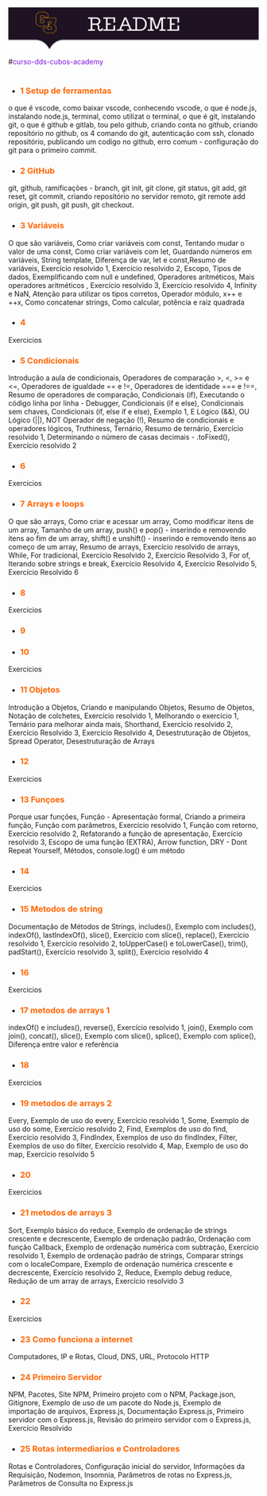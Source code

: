 
![README do curso](baner.png)

#<span style="color:#7F13DE">curso-dds-cubos-academy</span>
<span style="color:#fff">
Arquivos e coisas relacionadas ao curso da cubos academy


- ### <span style="color:#ff6600">1 Setup de ferramentas</span>

o que é vscode, como baixar vscode, conhecendo vscode, o que é node.js, instalando node.js, terminal, como utilizat o terminal, o que é git, instalando git, o que é github e gitlab, tou pelo github, criando conta no github, criando repositório no github, os 4 comando do git, autenticação com ssh, clonado repositório, publicando um codigo no github, erro comum - configuração do git para o primeiro commit.

- ### <span style="color:#ff6600">2 GitHub</span>

git, github, ramificações - branch, git init, git clone, git status, git add, git reset, git commit, criando repositório no servidor remoto, git remote add origin, git push, git push, git checkout.

- ### <span style="color:#ff6600">3 Variáveis</span>

O que são variáveis, Como criar variáveis com const, Tentando mudar o valor de uma const, Como criar variáveis com let, Guardando números em variáveis, String template, Diferença de var, let e const,Resumo de variáveis, Exercício resolvido 1, Exercício resolvido 2, Escopo, Tipos de dados, Exemplificando com null e undefined, Operadores aritméticos, Mais operadores aritméticos
, Exercício resolvido 3, Exercício resolvido 4, Infinity e NaN, Atenção para utilizar os tipos corretos, Operador módulo, x++ e ++x, Como concatenar strings, Como calcular, potência e raiz quadrada

- ### <span style="color:#ff6600">4</span>

Exercicios

- ### <span style="color:#ff6600">5 Condicionais</span>

Introdução a aula de condicionais, Operadores de comparação >, <, >= e <=, Operadores de igualdade == e !=, Operadores de identidade === e !==, Resumo de operadores de comparação, Condicionais (if), Executando o código linha por linha - Debugger, Condicionais (if e else), Condicionais sem chaves, Condicionais (if, else if e else), Exemplo 1, E Lógico (&&), OU Lógico (||), NOT Operador de negação (!), Resumo de condicionais e operadores lógicos, Truthiness, Ternário, Resumo de ternário, Exercício resolvido 1, Determinando o número de casas decimais - .toFixed(), Exercício resolvido 2

- ### <span style="color:#ff6600">6</span>

Exercicios

- ### <span style="color:#ff6600">7 Arrays e loops</span>

O que são arrays, Como criar e acessar um array, Como modificar itens de um array, Tamanho de um array, push() e pop() - inserindo e removendo itens ao fim de um array, shift() e unshift() - inserindo e removendo itens ao começo de um array, Resumo de arrays, Exercício resolvido de arrays, While, For tradicional, Exercício Resolvido 2, Exercício Resolvido 3, For of, Iterando sobre strings e break, Exercício Resolvido 4, Exercício Resolvido 5, Exercício Resolvido 6

- ### <span style="color:#ff6600">8</span>

Exercicios
- ### <span style="color:#ff6600">9</span>

- ### <span style="color:#ff6600">10</span>

Exercicios

- ### <span style="color:#ff6600">11 Objetos</span>
 
Introdução a Objetos, Criando e manipulando Objetos, Resumo de Objetos, Notação de colchetes, Exercício resolvido 1, Melhorando o exercício 1, Ternário para melhorar ainda mais, Shorthand, Exercício resolvido 2, Exercício Resolvido 3, Exercício Resolvido 4, Desestruturação de Objetos, Spread Operator, Desestruturação de Arrays

- ### <span style="color:#ff6600">12</span>

Exercicios

- ### <span style="color:#ff6600">13 Funçoes</span>

Porque usar funções, Função - Apresentação formal, Criando a primeira função, Função com parâmetros, Exercício resolvido 1, Função com retorno, Exercício resolvido 2, Refatorando a função de apresentação, Exercício resolvido 3, Escopo de uma função (EXTRA), Arrow function, DRY - Dont Repeat Yourself, Métodos, console.log() é um método

- ### <span style="color:#ff6600">14</span>

Exercicios

- ### <span style="color:#ff6600">15 Metodos de string</span>

Documentação de Métodos de Strings, includes(), Exemplo com includes(), indexOf(), lastIndexOf(), slice(), Exercício com slice(), replace(), Exercício resolvido 1, Exercício resolvido 2, toUpperCase() e toLowerCase(), trim(), padStart(), Exercício resolvido 3, split(), Exercício resolvido 4

- ### <span style="color:#ff6600">16</span>

Exercicios

- ### <span style="color:#ff6600">17 metodos de arrays 1</span>

indexOf() e includes(), reverse(), Exercício resolvido 1, join(), Exemplo com join(), concat(), slice(), Exemplo com slice(), splice(), Exemplo com splice(), Diferença entre valor e referência

- ### <span style="color:#ff6600">18</span>

Exercicios

- ### <span style="color:#ff6600">19 metodos de arrays 2</span>
Every, Exemplo de uso do every, Exercício resolvido 1, Some, Exemplo de uso do some, Exercício resolvido 2, Find, Exemplos de uso do find, Exercício resolvido 3, FindIndex, Exemplos de uso do findIndex, Filter, Exemplos de uso do filter, Exercício resolvido 4, Map, Exemplo de uso do map, Exercício resolvido 5

- ### <span style="color:#ff6600">20</span>

Exercicios

- ### <span style="color:#ff6600">21 metodos de arrays 3</span>

Sort, Exemplo básico do reduce, Exemplo de ordenação de strings crescente e decrescente, Exemplo de ordenação padrão, Ordenação com função Callback, Exemplo de ordenação numérica com subtração, Exercício resolvido 1, Exemplo de ordenação padrão de strings, Comparar strings com o localeCompare, Exemplo de ordenação numérica crescente e decrescente, Exercício resolvido 2, Reduce, Exemplo debug reduce, Redução de um array de arrays, Exercício resolvido 3

- ### <span style="color:#ff6600">22</span>

Exercicios

- ### <span style="color:#ff6600">23 Como funciona a internet</span>

Computadores, IP e Rotas, Cloud, DNS, URL, Protocolo HTTP

- ### <span style="color:#ff6600">24 Primeiro Servidor</span>
NPM, Pacotes, Site NPM, Primeiro projeto com o NPM, Package.json, Gitignore, Exemplo de uso de um pacote do Node.js, Exemplo de importação de arquivos, Express.js, Documentação Express.js, Primeiro servidor com o Express.js, Revisão do primeiro servidor com o Express.js, Exercício Resolvido

- ### <span style="color:#ff6600">25 Rotas intermediarios e Controladores</span>

Rotas e Controladores, Configuração inicial do servidor, Informações da Requisição, Nodemon, Insomnia, Parâmetros de rotas no Express.js, Parâmetros de Consulta no Express.js

</span>